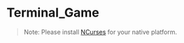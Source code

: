 # Terminal_Game

> Note: Please install [NCurses](https://e-l.unifi.it/pluginfile.php/805205/mod_resource/content/0/ncurses%20installation%20-%20en.pdf) for your native platform.